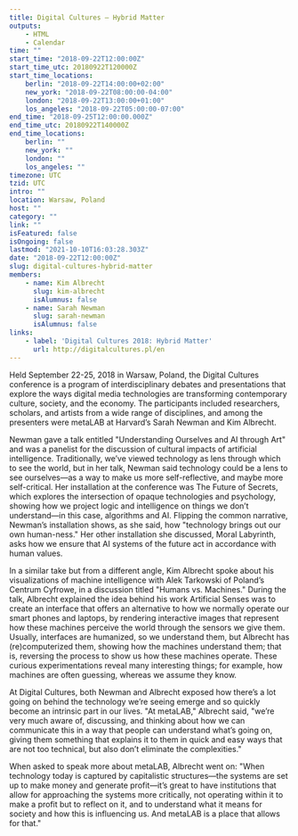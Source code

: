 ```yaml
---
title: Digital Cultures – Hybrid Matter
outputs:
    - HTML
    - Calendar
time: ""
start_time: "2018-09-22T12:00:00Z"
start_time_utc: 20180922T120000Z
start_time_locations:
    berlin: "2018-09-22T14:00:00+02:00"
    new_york: "2018-09-22T08:00:00-04:00"
    london: "2018-09-22T13:00:00+01:00"
    los_angeles: "2018-09-22T05:00:00-07:00"
end_time: "2018-09-25T12:00:00.000Z"
end_time_utc: 20180922T140000Z
end_time_locations:
    berlin: ""
    new_york: ""
    london: ""
    los_angeles: ""
timezone: UTC
tzid: UTC
intro: ""
location: Warsaw, Poland
host: ""
category: ""
link: ""
isFeatured: false
isOngoing: false
lastmod: "2021-10-10T16:03:28.303Z"
date: "2018-09-22T12:00:00Z"
slug: digital-cultures-hybrid-matter
members:
    - name: Kim Albrecht
      slug: kim-albrecht
      isAlumnus: false
    - name: Sarah Newman
      slug: sarah-newman
      isAlumnus: false
links:
    - label: 'Digital Cultures 2018: Hybrid Matter'
      url: http://digitalcultures.pl/en
---
```

Held September 22-25, 2018 in Warsaw, Poland, the Digital Cultures conference is a program of interdisciplinary debates and presentations that explore the ways digital media technologies are transforming contemporary culture, society, and the economy. The participants included researchers, scholars, and artists from a wide range of disciplines, and among the presenters were metaLAB at Harvard’s Sarah Newman and Kim Albrecht.

Newman gave a talk entitled "Understanding Ourselves and AI through Art" and was a panelist for the discussion of cultural impacts of artificial intelligence. Traditionally, we’ve viewed technology as lens through which to see the world, but in her talk, Newman said technology could be a lens to see ourselves—as a way to make us more self-reflective, and maybe more self-critical. Her installation at the conference was The Future of Secrets, which explores the intersection of opaque technologies and psychology, showing how we project logic and intelligence on things we don’t understand—in this case, algorithms and AI. Flipping the common narrative, Newman’s installation shows, as she said, how "technology brings out our own human-ness." Her other installation she discussed, Moral Labyrinth, asks how we ensure that AI systems of the future act in accordance with human values.

In a similar take but from a different angle, Kim Albrecht spoke about his visualizations of machine intelligence with Alek Tarkowski of Poland’s Centrum Cyfrowe, in a discussion titled "Humans vs. Machines." During the talk, Albrecht explained the idea behind his work Artificial Senses was to create an interface that offers an alternative to how we normally operate our smart phones and laptops, by rendering interactive images that represent how these machines perceive the world through the sensors we give them. Usually, interfaces are humanized, so we understand them, but Albrecht has (re)computerized them, showing how the machines understand them; that is, reversing the process to show us how these machines operate. These curious experimentations reveal many interesting things; for example, how machines are often guessing, whereas we assume they know.

At Digital Cultures, both Newman and Albrecht exposed how there’s a lot going on behind the technology we’re seeing emerge and so quickly become an intrinsic part in our lives. "At metaLAB," Albrecht said, "we’re very much aware of, discussing, and thinking about how we can communicate this in a way that people can understand what’s going on, giving them something that explains it to them in quick and easy ways that are not too technical, but also don’t eliminate the complexities."

When asked to speak more about metaLAB, Albrecht went on: "When technology today is captured by capitalistic structures—the systems are set up to make money and generate profit—it’s great to have institutions that allow for approaching the systems more critically, not operating within it to make a profit but to reflect on it, and to understand what it means for society and how this is influencing us. And metaLAB is a place that allows for that."